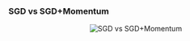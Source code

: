 ### SGD vs SGD+Momentum

<p align="center">
   <img src="https://github.com/ZeyadYasser/Stanford-CS231n-Projects/tree/master/pytorch-testing/momentum/momentum.png" alt="SGD vs SGD+Momentum"/>
</p>
